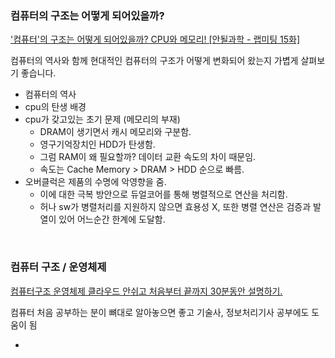 ### 컴퓨터의 구조는 어떻게 되어있을까?

['컴퓨터'의 구조는 어떻게 되어있을까? CPU와 메모리! [안될과학 - 랩미팅 15화]](https://youtu.be/SiC74U8aJbM)

컴퓨터의 역사와 함께 현대적인 컴퓨터의 구조가 어떻게 변화되어 왔는지 가볍게 살펴보기 좋습니다.

- 컴퓨터의 역사
- cpu의 탄생 배경
- cpu가 갖고있는 초기 문제 (메모리의 부재)
  - DRAM이 생기면서 캐시 메모리와 구분함.
  - 영구기억장치인 HDD가 탄생함.
  - 그럼 RAM이 왜 필요할까? 데이터 교환 속도의 차이 때문임.
  - 속도는 Cache Memory > DRAM > HDD 순으로 빠름.
- 오버클럭은 제품의 수명에 악영향을 줌.
  - 이에 대한 극복 방안으로 듀얼코어를 통해 병렬적으로 연산을 처리함.
  - 허나 sw가 병렬처리를 지원하지 않으면 효용성 X, 또한 병렬 연산은 검증과 발열이 있어 어느순간 한계에 도달함.

&nbsp;

### 컴퓨터 구조 / 운영체제

[컴퓨터구조 운영체제 클라우드 안쉬고 처음부터 끝까지 30분동안 설명하기.](https://youtu.be/uMyKBYF48nY)

컴퓨터 처음 공부하는 분이 뼈대로 알아놓으면 좋고 기술사, 정보처리기사 공부에도 도움이 됨

- 
